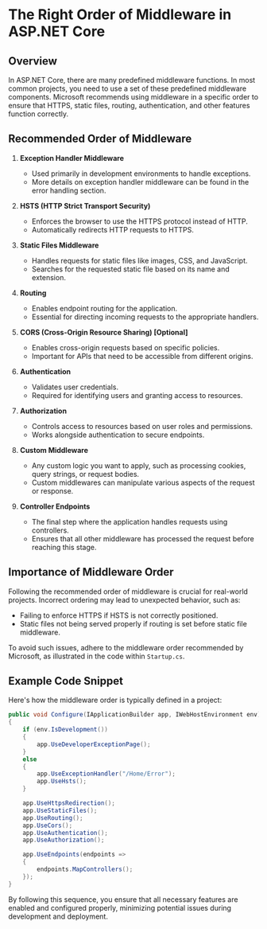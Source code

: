 
# The Right Order of Middleware in ASP.NET Core

## Overview

In ASP.NET Core, there are many predefined middleware functions. In most common projects, you need to use a set of these predefined middleware components. Microsoft recommends using middleware in a specific order to ensure that HTTPS, static files, routing, authentication, and other features function correctly.

## Recommended Order of Middleware

1. **Exception Handler Middleware**
   - Used primarily in development environments to handle exceptions.
   - More details on exception handler middleware can be found in the error handling section.

2. **HSTS (HTTP Strict Transport Security)**
   - Enforces the browser to use the HTTPS protocol instead of HTTP.
   - Automatically redirects HTTP requests to HTTPS.

3. **Static Files Middleware**
   - Handles requests for static files like images, CSS, and JavaScript.
   - Searches for the requested static file based on its name and extension.

4. **Routing**
   - Enables endpoint routing for the application.
   - Essential for directing incoming requests to the appropriate handlers.

5. **CORS (Cross-Origin Resource Sharing) [Optional]**
   - Enables cross-origin requests based on specific policies.
   - Important for APIs that need to be accessible from different origins.

6. **Authentication**
   - Validates user credentials.
   - Required for identifying users and granting access to resources.

7. **Authorization**
   - Controls access to resources based on user roles and permissions.
   - Works alongside authentication to secure endpoints.

8. **Custom Middleware**
   - Any custom logic you want to apply, such as processing cookies, query strings, or request bodies.
   - Custom middlewares can manipulate various aspects of the request or response.

9. **Controller Endpoints**
   - The final step where the application handles requests using controllers.
   - Ensures that all other middleware has processed the request before reaching this stage.

## Importance of Middleware Order

Following the recommended order of middleware is crucial for real-world projects. Incorrect ordering may lead to unexpected behavior, such as:
- Failing to enforce HTTPS if HSTS is not correctly positioned.
- Static files not being served properly if routing is set before static file middleware.

To avoid such issues, adhere to the middleware order recommended by Microsoft, as illustrated in the code within `Startup.cs`.

## Example Code Snippet

Here's how the middleware order is typically defined in a project:

```csharp
public void Configure(IApplicationBuilder app, IWebHostEnvironment env)
{
    if (env.IsDevelopment())
    {
        app.UseDeveloperExceptionPage();
    }
    else
    {
        app.UseExceptionHandler("/Home/Error");
        app.UseHsts();
    }

    app.UseHttpsRedirection();
    app.UseStaticFiles();
    app.UseRouting();
    app.UseCors();
    app.UseAuthentication();
    app.UseAuthorization();

    app.UseEndpoints(endpoints =>
    {
        endpoints.MapControllers();
    });
}
```

By following this sequence, you ensure that all necessary features are enabled and configured properly, minimizing potential issues during development and deployment.
